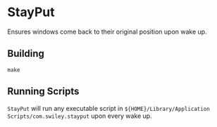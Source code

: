 # StayPut
Ensures windows come back to their original position upon wake up.

## Building
```Shell Script
make
```

## Running Scripts
`StayPut` will run any executable script in `${HOME}/Library/Application Scripts/com.swiley.stayput` upon every wake up.